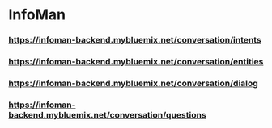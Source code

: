 # InfoMan
### https://infoman-backend.mybluemix.net/conversation/intents
### https://infoman-backend.mybluemix.net/conversation/entities
### https://infoman-backend.mybluemix.net/conversation/dialog
### https://infoman-backend.mybluemix.net/conversation/questions
